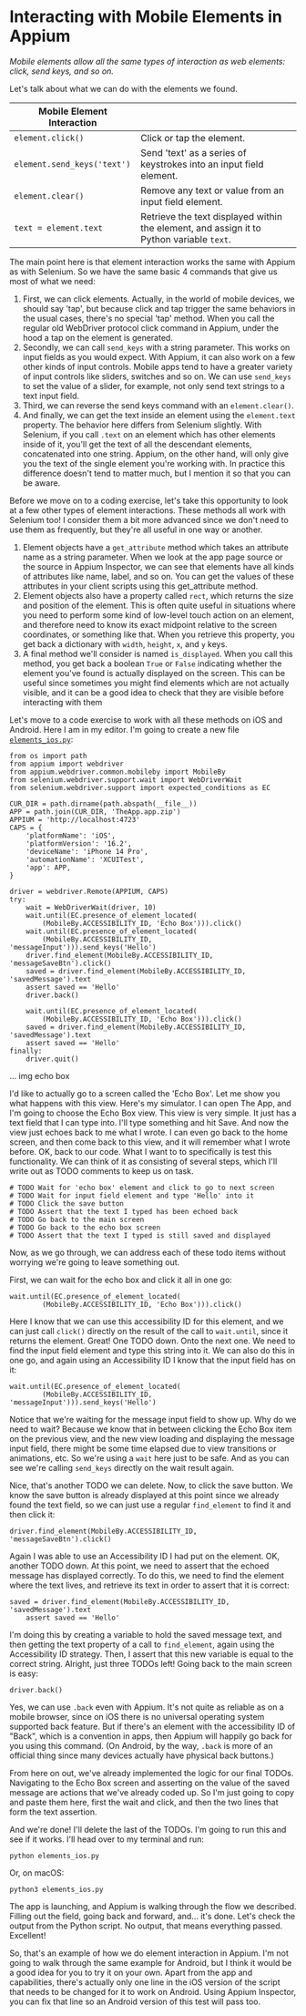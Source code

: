 # Interacting with Mobile Elements in Appium

*Mobile elements allow all the same types of interaction as web elements: click, send keys, and so on.*

Let's talk about what we can do with the elements we found.

| Mobile Element Interaction |  |
| ---- | ---- |
| <code>element.click()</code> | Click or tap the element. |
| <code>element.send_keys('text')</code> | Send 'text' as a series of keystrokes into an input field element. |
| <code>element.clear()</code> | Remove any text or value from an input field element. |
| <code>text = element.text</code> | Retrieve the text displayed within the element, and assign it to Python variable <code>text</code>. |

The main point here is that element interaction works the same with Appium as with Selenium. So we have the same basic 4 commands that give us most of what we need:

1. First, we can click elements. Actually, in the world of mobile devices, we should say 'tap', but because click and tap trigger the same behaviors in the usual cases, there's no special 'tap' method. When you call the regular old WebDriver protocol click command in Appium, under the hood a tap on the element is generated.
2. Secondly, we can call <code>send_keys</code> with a string parameter. This works on input fields as you would expect. With Appium, it can also work on a few other kinds of input controls. Mobile apps tend to have a greater variety of input controls like sliders, switches and so on. We can use <code>send_keys</code> to set the value of a slider, for example, not only send text strings to a text input field.
3. Third, we can reverse the send keys command with an <code>element.clear()</code>.
4. And finally, we can get the text inside an element using the <code>element.text</code> property. The behavior here differs from Selenium slightly. With Selenium, if you call <code>.text</code> on an element which has other elements inside of it, you'll get the text of all the descendant elements, concatenated into one string. Appium, on the other hand, will only give you the text of the single element you're working with. In practice this difference doesn't tend to matter much, but I mention it so that you can be aware.

Before we move on to a coding exercise, let's take this opportunity to look at a few other types of element interactions. These methods all work with Selenium too! I consider them a bit more advanced since we don't need to use them as frequently, but they're all useful in one way or another.

1. Element objects have a <code>get_attribute</code> method which takes an attribute name as a string parameter. When we look at the app page source or the source in Appium Inspector, we can see that elements have all kinds of attributes like name, label, and so on. You can get the values of these attributes in your client scripts using this get_attribute method.
2. Element objects also have a property called <code>rect</code>, which returns the size and position of the element. This is often quite useful in situations where you need to perform some kind of low-level touch action on an element, and therefore need to know its exact midpoint relative to the screen coordinates, or something like that. When you retrieve this property, you get back a dictionary with <code>width</code>, <code>height</code>, <code>x</code>, and <code>y</code> keys.
3. A final method we'll consider is named <code>is_displayed</code>. When you call this method, you get back a boolean <code>True</code> or <code>False</code> indicating whether the element you've found is actually displayed on the screen. This can be useful since sometimes you might find elements which are not actually visible, and it can be a good idea to check that they are visible before interacting with them


Let's move to a code exercise to work with all these methods on iOS and Android. Here I am in my editor. I'm going to create a new file [<code>elements_ios.py</code>](https://github.com/lana-20/appium-elements-interaction/blob/main/elements_ios.py):

    from os import path
    from appium import webdriver
    from appium.webdriver.common.mobileby import MobileBy
    from selenium.webdriver.support.wait import WebDriverWait
    from selenium.webdriver.support import expected_conditions as EC

    CUR_DIR = path.dirname(path.abspath(__file__))
    APP = path.join(CUR_DIR, 'TheApp.app.zip')
    APPIUM = 'http://localhost:4723'
    CAPS = {
        'platformName': 'iOS',
        'platformVersion': '16.2',
        'deviceName': 'iPhone 14 Pro',
        'automationName': 'XCUITest',
        'app': APP,
    }

    driver = webdriver.Remote(APPIUM, CAPS)
    try:
        wait = WebDriverWait(driver, 10)
        wait.until(EC.presence_of_element_located(
            (MobileBy.ACCESSIBILITY_ID, 'Echo Box'))).click()
        wait.until(EC.presence_of_element_located(
            (MobileBy.ACCESSIBILITY_ID, 'messageInput'))).send_keys('Hello')
        driver.find_element(MobileBy.ACCESSIBILITY_ID, 'messageSaveBtn').click()
        saved = driver.find_element(MobileBy.ACCESSIBILITY_ID, 'savedMessage').text
        assert saved == 'Hello'
        driver.back()

        wait.until(EC.presence_of_element_located(
            (MobileBy.ACCESSIBILITY_ID, 'Echo Box'))).click()
        saved = driver.find_element(MobileBy.ACCESSIBILITY_ID, 'savedMessage').text
        assert saved == 'Hello'
    finally:
        driver.quit()

... img echo box

I'd like to actually go to a screen called the 'Echo Box'. Let me show you what happens with this view. Here's my simulator. I can open The App, and I'm going to choose the Echo Box view. This view is very simple. It just has a text field that I can type into. I'll type something and hit Save. And now the view just echoes back to me what I wrote. I can even go back to the home screen, and then come back to this view, and it will remember what I wrote before. OK, back to our code. What I want to to specifically is test this functionality. We can think of it as consisting of several steps, which I'll write out as TODO comments to keep us on task.

    # TODO Wait for 'echo box' element and click to go to next screen
    # TODO Wait for input field element and type 'Hello' into it
    # TODO Click the save button
    # TODO Assert that the text I typed has been echoed back
    # TODO Go back to the main screen
    # TODO Go back to the echo box screen
    # TODO Assert that the text I typed is still saved and displayed

Now, as we go through, we can address each of these todo items without worrying we're going to leave something out.

First, we can wait for the echo box and click it all in one go:

    wait.until(EC.presence_of_element_located(
            (MobileBy.ACCESSIBILITY_ID, 'Echo Box'))).click()

Here I know that we can use this accessibility ID for this element, and we can just call <code>click()</code> directly on the result of the call to <code>wait.until</code>, since it returns the element. Great! One TODO down. Onto the next one. We need to find the input field element and type this string into it. We can also do this in one go, and again using an Accessibility ID I know that the input field has on it:

    wait.until(EC.presence_of_element_located(
            (MobileBy.ACCESSIBILITY_ID, 'messageInput'))).send_keys('Hello')

Notice that we're waiting for the message input field to show up. Why do we need to wait? Because we know that in between clicking the Echo Box item on the previous view, and the new view loading and displaying the message input field, there might be some time elapsed due to view transitions or animations, etc. So we're using a <code>wait</code> here just to be safe. And as you can see we're calling <code>send_keys</code> directly on the wait result again.

Nice, that's another TODO we can delete. Now, to click the save button. We know the save button is already displayed at this point since we already found the text field, so we can just use a regular <code>find_element</code> to find it and then click it:

    driver.find_element(MobileBy.ACCESSIBILITY_ID, 'messageSaveBtn').click()

Again I was able to use an Accessibility ID I had put on the element. OK, another TODO down. At this point, we need to assert that the echoed message has displayed correctly. To do this, we need to find the element where the text lives, and retrieve its text in order to assert that it is correct:

    saved = driver.find_element(MobileBy.ACCESSIBILITY_ID, 'savedMessage').text
        assert saved == 'Hello'

I'm doing this by creating a variable to hold the saved message text, and then getting the text property of a call to <code>find_element</code>, again using the Accessibility ID strategy. Then, I assert that this new variable is equal to the correct string. Alright, just three TODOs left! Going back to the main screen is easy:

    driver.back()

Yes, we can use <code>.back</code> even with Appium. It's not quite as reliable as on a mobile browser, since on iOS there is no universal operating system supported back feature. But if there's an element with the accessibility ID of "Back", which is a convention in apps, then Appium will happily go back for you using this command. (On Android, by the way, <code>.back</code> is more of an official thing since many devices actually have physical back buttons.)

From here on out, we've already implemented the logic for our final TODOs. Navigating to the Echo Box screen and asserting on the value of the saved message are actions that we've already coded up. So I'm just going to copy and paste them here, first the wait and click, and then the two lines that form the text assertion.

And we're done! I'll delete the last of the TODOs. I'm going to run this and see if it works. I'll head over to my terminal and run:

    python elements_ios.py

Or, on macOS:

    python3 elements_ios.py

The app is launching, and Appium is walking through the flow we described. Filling out the field, going back and forward, and... it's done. Let's check the output from the Python script. No output, that means everything passed. Excellent!

So, that's an example of how we do element interaction in Appium. I'm not going to walk through the same example for Android, but I think it would be a good idea for you to try it on your own. Apart from the app and capabilities, there's actually only one line in the iOS version of the script that needs to be changed for it to work on Android. Using Appium Inspector, you can fix that line so an Android version of this test will pass too.






